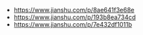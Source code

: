 - https://www.jianshu.com/p/8ae641f3e68e
- https://www.jianshu.com/p/193b8ea734cd
- https://www.jianshu.com/p/7e432df1011b


